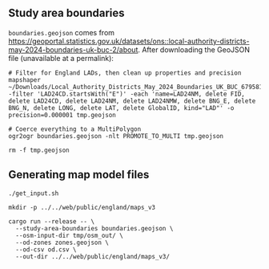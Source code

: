 ## Study area boundaries

`boundaries.geojson` comes from <https://geoportal.statistics.gov.uk/datasets/ons::local-authority-districts-may-2024-boundaries-uk-buc-2/about>. After downloading the GeoJSON file (unavailable at a permalink):

```
# Filter for England LADs, then clean up properties and precision
mapshaper ~/Downloads/Local_Authority_Districts_May_2024_Boundaries_UK_BUC_6795818826918236547.geojson -filter 'LAD24CD.startsWith("E")' -each 'name=LAD24NM, delete FID, delete LAD24CD, delete LAD24NM, delete LAD24NMW, delete BNG_E, delete BNG_N, delete LONG, delete LAT, delete GlobalID, kind="LAD"' -o precision=0.000001 tmp.geojson

# Coerce everything to a MultiPolygon
ogr2ogr boundaries.geojson -nlt PROMOTE_TO_MULTI tmp.geojson

rm -f tmp.geojson
```

## Generating map model files

```
./get_input.sh

mkdir -p ../../web/public/england/maps_v3

cargo run --release -- \
  --study-area-boundaries boundaries.geojson \
  --osm-input-dir tmp/osm_out/ \
  --od-zones zones.geojson \
  --od-csv od.csv \
  --out-dir ../../web/public/england/maps_v3/
```

